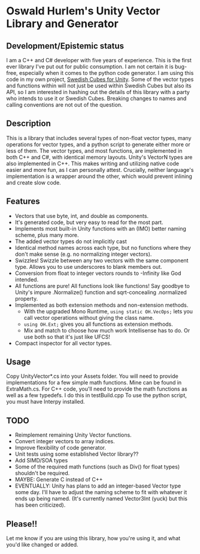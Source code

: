 # Oswald Hurlem's Unity Vector Library and Generator

## Development/Epistemic status
I am a C++ and C# developer with five years of experience. This is the first ever library I've put out for public consumption. I am not certain it is bug-free, especially when it comes to the python code generator. I am using this code in my own project, [Swedish Cubes for Unity](https://yave.handmade.network/). Some of the vector types and functions within will not just be used within Swedish Cubes but also its API, so I am interested in hashing out the details of this library with a party who intends to use it or Swedish Cubes. Breaking changes to names and calling conventions are not out of the question.

## Description
This is a library that includes several types of non-float vector types, many operations for vector types,
and a python script to generate either more or less of them.
The vector types, and most functions, are implemented in both C++ and C#, with identical memory layouts. Unity's VectorN types are also implemented in C++. This makes writing and utilizing native code easier and more fun, as I can personally attest. Crucially, neither language's implementation is a wrapper around the other, which would prevent inlining and create slow code.

## Features
* Vectors that use byte, int, and double as components.
* It's generated code, but very easy to read for the most part.
* Implements most built-in Unity functions with an (IMO) better naming scheme, plus many more.
* The added vector types do not implicitly cast
* Identical method names across each type, but no functions where they don't make sense (e.g. no normalizing integer vectors).
* Swizzles! Swizzle between any two vectors with the same component type. Allows you to use underscores to blank members out.
* Conversion from float to integer vectors rounds to -Infinity like God intended.
* All functions are pure! All functions look like functions! Say goodbye to Unity's impure .Normalize() function and sqrt-concealing .normalized property.
* Implemented as both extension methods and non-extension methods.
    * With the upgraded Mono Runtime, `using static OH.VecOps;` lets you call vector operations without giving the class name.
    * `using OH.Ext;` gives you all functions as extension methods.
    * Mix and match to choose how much work Intellisense has to do. Or use both so that it's just like UFCS!
* Compact inspector for all vector types.

## Usage
Copy UnityVector*.cs into your Assets folder. You will need to provide implementations for a few simple math functions. Mine can be found in ExtraMath.cs.
For C++ code, you'll need to provide the math functions as well as a few typedefs. I do this in testBuild.cpp
To use the python script, you must have Interpy installed.

## TODO
* Reimplement remaining Unity Vector functions.
* Convert integer vectors to array indices.
* Improve flexibility of code generator.
* Unit tests using some established Vector library??
* Add SIMD/SOA types
* Some of the required math functions (such as Div() for float types) shouldn't be required.
* MAYBE: Generate C instead of C++
* EVENTUALLY: Unity has plans to add an integer-based Vector type some day. I'll have to adjust the naming scheme to fit with whatever it ends up being named. (It's currently named Vector3Int (yuck) but this has been criticized).

## Please!!
Let me know if you are using this library, how you're using it, and what you'd like changed or added.